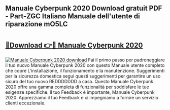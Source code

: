 ## Manuale Cyberpunk 2020 Download gratuit PDF - Part-ZGC Italiano Manuale dell'utente di riparazione mO5LC

# <h2><a href="http://dffui7w.blite.top/?on=Manuale+Cyberpunk+2020">🔗Download 👉🔴 Manuale Cyberpunk 2020</a></h2>

[![Manuale Cyberpunk 2020 download](https://i.imgur.com/lujVjoI.png)](http://dffui7w.blite.top/?on=Manuale+Cyberpunk+2020)
Fai il primo passo per padroneggiare il tuo nuovo Manuale Cyberpunk 2020 con questo Manuale utente completo che copre L'installazione, il funzionamento e la manutenzione. Suggerimenti per la sicurezza domestica segui questi suggerimenti per garantire un uso sicuro del tuo nuovo REDDDDDDD a casa. Questo Manuale Cyberpunk 2020 offre una gamma completa di funzionalità per soddisfare le tue esigenze specifiche. Il tuo Feedback è importante, Manuale Cyberpunk 2020. Apprezziamo il tuo Feedback e ci impegniamo a fornire un servizio clienti eccezionale.
